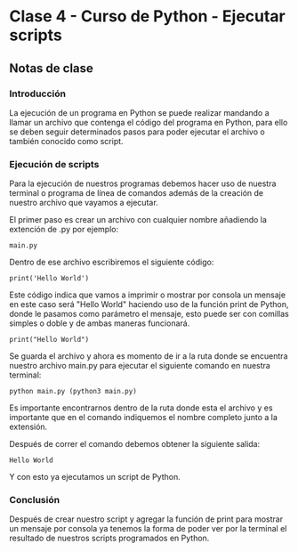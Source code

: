 # Clase 4 - Curso de Python - Ejecutar scripts

## Notas de clase


### Introducción
La ejecución de un programa en Python se puede realizar mandando a llamar un archivo que contenga el código del programa en Python, para ello se deben seguir determinados pasos para poder ejecutar el archivo o también conocido como script.


### Ejecución de scripts
Para la ejecución de nuestros programas debemos hacer uso de nuestra terminal o programa de línea de comandos además de la creación de nuestro archivo que vayamos a ejecutar.

El primer paso es crear un archivo con cualquier nombre añadiendo la extención de .py por ejemplo:

`main.py`

Dentro de ese archivo escribiremos el siguiente código:

`print('Hello World')`

Este código indica que vamos a imprimir o mostrar por consola un mensaje en este caso será "Hello World" haciendo uso de la función print de Python, donde le pasamos como parámetro el mensaje, esto puede ser con comillas simples o doble y de ambas maneras funcionará.

`print("Hello World")`

Se guarda el archivo y ahora es momento de ir a la ruta donde se encuentra nuestro archivo main.py para ejecutar el siguiente comando en nuestra terminal:

`python main.py (python3 main.py)`

Es importante encontrarnos dentro de la ruta donde esta el archivo y es importante que en el comando indiquemos el nombre completo junto a la extensión.

Después de correr el comando debemos obtener la siguiente salida:

`Hello World`

Y con esto ya ejecutamos un script de Python.


### Conclusión 

Después de crear nuestro script y agregar la función de print para mostrar un mensaje por consola ya tenemos la forma de poder ver por la terminal el resultado de nuestros scripts programados en Python.